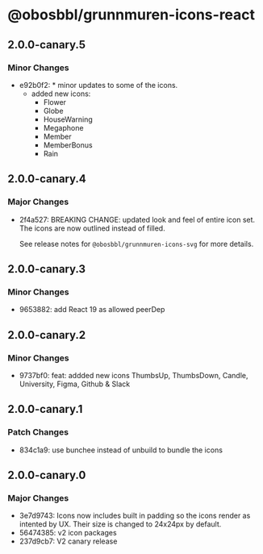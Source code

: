 # @obosbbl/grunnmuren-icons-react

## 2.0.0-canary.5

### Minor Changes

- e92b0f2: \* minor updates to some of the icons.
  - added new icons:
    - Flower
    - Globe
    - HouseWarning
    - Megaphone
    - Member
    - MemberBonus
    - Rain

## 2.0.0-canary.4

### Major Changes

- 2f4a527: BREAKING CHANGE: updated look and feel of entire icon set. The icons are now outlined instead of filled.

  See release notes for `@obosbbl/grunnmuren-icons-svg` for more details.

## 2.0.0-canary.3

### Minor Changes

- 9653882: add React 19 as allowed peerDep

## 2.0.0-canary.2

### Minor Changes

- 9737bf0: feat: addded new icons ThumbsUp, ThumbsDown, Candle, University, Figma, Github & Slack

## 2.0.0-canary.1

### Patch Changes

- 834c1a9: use bunchee instead of unbuild to bundle the icons

## 2.0.0-canary.0

### Major Changes

- 3e7d9743: Icons now includes built in padding so the icons render as intented by UX. Their size is changed to 24x24px by default.
- 56474385: v2 icon packages
- 237d9cb7: V2 canary release

